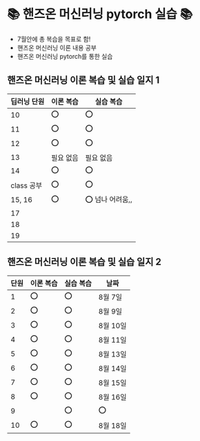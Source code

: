 # 📚 핸즈온 머신러닝 pytorch 실습 📚

- 7월안에 총 복습을 목표로 함!
- 핸즈온 머신러닝 이론 내용 공부
- 핸즈온 머신러닝 pytorch를 통한 실습

## 핸즈온 머신러닝 이론 복습 및 실습 일지 1

|딥러닝 단원|이론 복습|실습 복습|
|------|---|---|
|10|⭕|⭕|
|11|⭕|⭕|
|12|⭕|⭕|
|13|필요 없음|필요 없음|
|14|⭕|⭕|
|class 공부|⭕|⭕|
|15, 16|⭕|⭕ 넘나 어려움,,|
|17|||
|18|||
|19|||


## 핸즈온 머신러닝 이론 복습 및 실습 일지 2
|단원|이론 복습|실습 복습|날짜|
|------|---|---|---|
|1|⭕|⭕|8월 7일|
|2|⭕|⭕|8월 9일|
|3|⭕|⭕|8월 10일|
|4|⭕|⭕|8월 11일|
|5|⭕|⭕|8월 13일|
|6|⭕|⭕|8월 14일|
|7|⭕|⭕|8월 15일|
|8|⭕|⭕|8월 16일|
|9||⭕|⭕|8월 17일|
|10|⭕|⭕|8월 18일|


